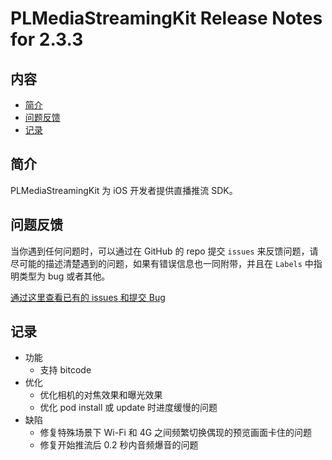 # PLMediaStreamingKit Release Notes for 2.3.3

## 内容

- [简介](#简介)
- [问题反馈](#问题反馈)
- [记录](#记录)

## 简介

PLMediaStreamingKit 为 iOS 开发者提供直播推流 SDK。

## 问题反馈

当你遇到任何问题时，可以通过在 GitHub 的 repo 提交 ```issues``` 来反馈问题，请尽可能的描述清楚遇到的问题，如果有错误信息也一同附带，并且在 ```Labels``` 中指明类型为 bug 或者其他。

[通过这里查看已有的 issues 和提交 Bug](https://github.com/pili-engineering/PLMediaStreamingKit/issues)

## 记录
- 功能
	- 支持 bitcode
- 优化
	- 优化相机的对焦效果和曝光效果
	- 优化 pod install 或 update 时进度缓慢的问题
- 缺陷
	- 修复特殊场景下 Wi-Fi 和 4G 之间频繁切换偶现的预览画面卡住的问题
	- 修复开始推流后 0.2 秒内音频爆音的问题